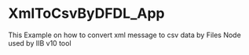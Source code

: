# XmlToCsvByDFDL_App
This Example on how to convert xml message to csv data by Files Node used by IIB v10 tool

